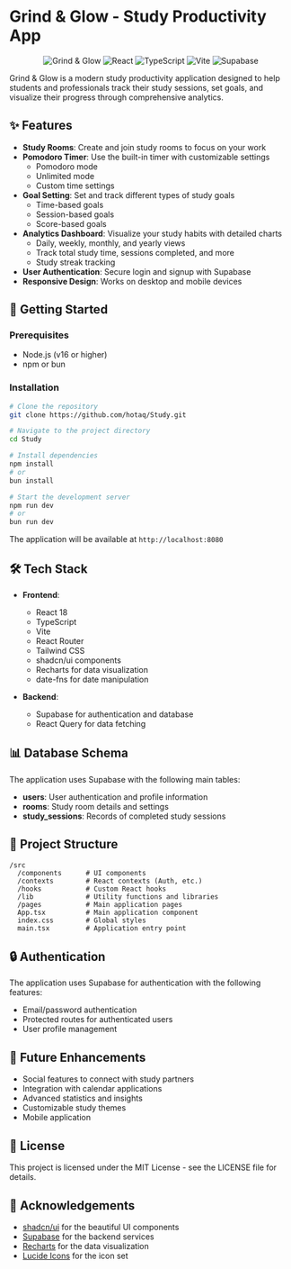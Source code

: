 # Grind & Glow - Study Productivity App

<div align="center">

![Grind & Glow](https://img.shields.io/badge/Grind%20%26%20Glow-Study%20Productivity-blueviolet)
![React](https://img.shields.io/badge/React-18.3.1-blue)
![TypeScript](https://img.shields.io/badge/TypeScript-5.8.3-blue)
![Vite](https://img.shields.io/badge/Vite-5.4.19-green)
![Supabase](https://img.shields.io/badge/Supabase-2.54.0-orange)

</div>

Grind & Glow is a modern study productivity application designed to help students and professionals track their study sessions, set goals, and visualize their progress through comprehensive analytics.

## ✨ Features

- **Study Rooms**: Create and join study rooms to focus on your work
- **Pomodoro Timer**: Use the built-in timer with customizable settings
  - Pomodoro mode
  - Unlimited mode
  - Custom time settings
- **Goal Setting**: Set and track different types of study goals
  - Time-based goals
  - Session-based goals
  - Score-based goals
- **Analytics Dashboard**: Visualize your study habits with detailed charts
  - Daily, weekly, monthly, and yearly views
  - Track total study time, sessions completed, and more
  - Study streak tracking
- **User Authentication**: Secure login and signup with Supabase
- **Responsive Design**: Works on desktop and mobile devices

## 🚀 Getting Started

### Prerequisites

- Node.js (v16 or higher)
- npm or bun

### Installation

```bash
# Clone the repository
git clone https://github.com/hotaq/Study.git

# Navigate to the project directory
cd Study

# Install dependencies
npm install
# or
bun install

# Start the development server
npm run dev
# or
bun run dev
```

The application will be available at `http://localhost:8080`

## 🛠️ Tech Stack

- **Frontend**:
  - React 18
  - TypeScript
  - Vite
  - React Router
  - Tailwind CSS
  - shadcn/ui components
  - Recharts for data visualization
  - date-fns for date manipulation

- **Backend**:
  - Supabase for authentication and database
  - React Query for data fetching

## 📊 Database Schema

The application uses Supabase with the following main tables:

- **users**: User authentication and profile information
- **rooms**: Study room details and settings
- **study_sessions**: Records of completed study sessions

## 🧩 Project Structure

```
/src
  /components      # UI components
  /contexts        # React contexts (Auth, etc.)
  /hooks           # Custom React hooks
  /lib             # Utility functions and libraries
  /pages           # Main application pages
  App.tsx          # Main application component
  index.css        # Global styles
  main.tsx         # Application entry point
```

## 🔒 Authentication

The application uses Supabase for authentication with the following features:

- Email/password authentication
- Protected routes for authenticated users
- User profile management

## 🎯 Future Enhancements

- Social features to connect with study partners
- Integration with calendar applications
- Advanced statistics and insights
- Customizable study themes
- Mobile application

## 📝 License

This project is licensed under the MIT License - see the LICENSE file for details.

## 🙏 Acknowledgements

- [shadcn/ui](https://ui.shadcn.com/) for the beautiful UI components
- [Supabase](https://supabase.com/) for the backend services
- [Recharts](https://recharts.org/) for the data visualization
- [Lucide Icons](https://lucide.dev/) for the icon set
